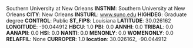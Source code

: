 
Southern University at New Orleans
**INSTNM**: Southern University at New Orleans 
**CITY**: New Orleans 
**INSTURL**: www.suno.edu 
**HIGHDEG**: Graduate degree 
**CONTROL**: Public 
**ST_FIPS**: Louisiana 
**LATITUDE**: 30.026162 
**LONGITUDE**: -90.044912 
**HBCU**: 1.0 
**PBI**: 0.0 
**ANNHI**: 0.0 
**TRIBAL**: 0.0 
**AANAPII**: 0.0 
**HSI**: 0.0 
**NANTI**: 0.0 
**MENONLY**: 0.0 
**WOMENONLY**: 0.0 
**RELAFFIL**: None 
**CURROPER**: 1.0 
**location**: 30.026162, -90.044912 